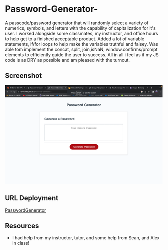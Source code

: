 # Password-Generator-
A passcode/password generator that will randomly select a variety of numerics, symbols, and letters with the capability of capitalization for it's user. I worked alongside some classmates, my instructor, and office hours to help get to a finished acceptable product. Added a lot of variable statements, if/for loops to help make the variables truthful and falsey. Was able tom implement the concat, split, join,isNaN, window.confirms/prompt elements to efficiently guide the user to success. All in all i feel as if my JS code is as DRY as possible and am pleased with the turnout. 

## Screenshot
![Passcode Screenshot](<Screen Shot 2023-07-19 at 8.03.56 PM.png>)

## URL Deployment
[PasswordGenerator](https://tbreeze95.github.io/Password-Generator-/)

## Resources
- I had help from my instructor, tutor, and some help from Sean, and Alex in class!


